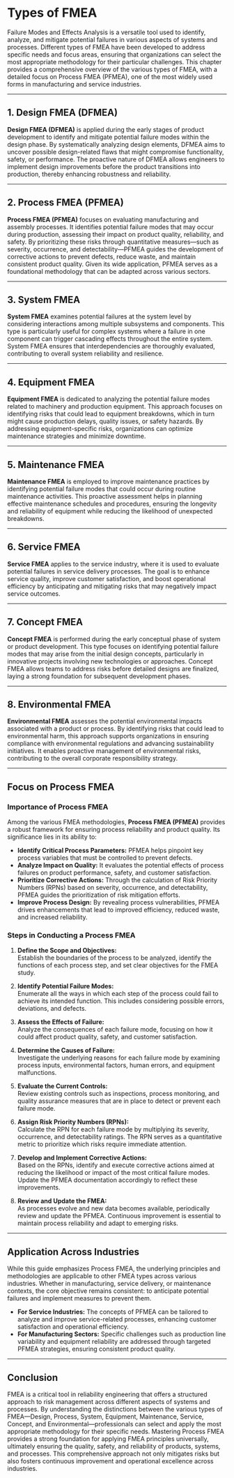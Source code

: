 # Types of FMEA

Failure Modes and Effects Analysis  is a versatile tool used to identify, analyze, and mitigate potential failures in various aspects of systems and processes. Different types of FMEA have been developed to address specific needs and focus areas, ensuring that organizations can select the most appropriate methodology for their particular challenges. This chapter provides a comprehensive overview of the various types of FMEA, with a detailed focus on Process FMEA (PFMEA), one of the most widely used forms in manufacturing and service industries.

---

## 1. Design FMEA (DFMEA)

**Design FMEA (DFMEA)** is applied during the early stages of product development to identify and mitigate potential failure modes within the design phase. By systematically analyzing design elements, DFMEA aims to uncover possible design-related flaws that might compromise functionality, safety, or performance. The proactive nature of DFMEA allows engineers to implement design improvements before the product transitions into production, thereby enhancing robustness and reliability.

---

## 2. Process FMEA (PFMEA)

**Process FMEA (PFMEA)** focuses on evaluating manufacturing and assembly processes. It identifies potential failure modes that may occur during production, assessing their impact on product quality, reliability, and safety. By prioritizing these risks through quantitative measures—such as severity, occurrence, and detectability—PFMEA guides the development of corrective actions to prevent defects, reduce waste, and maintain consistent product quality. Given its wide application, PFMEA serves as a foundational methodology that can be adapted across various sectors.

---

## 3. System FMEA

**System FMEA** examines potential failures at the system level by considering interactions among multiple subsystems and components. This type is particularly useful for complex systems where a failure in one component can trigger cascading effects throughout the entire system. System FMEA ensures that interdependencies are thoroughly evaluated, contributing to overall system reliability and resilience.

---

## 4. Equipment FMEA

**Equipment FMEA** is dedicated to analyzing the potential failure modes related to machinery and production equipment. This approach focuses on identifying risks that could lead to equipment breakdowns, which in turn might cause production delays, quality issues, or safety hazards. By addressing equipment-specific risks, organizations can optimize maintenance strategies and minimize downtime.

---

## 5. Maintenance FMEA

**Maintenance FMEA** is employed to improve maintenance practices by identifying potential failure modes that could occur during routine maintenance activities. This proactive assessment helps in planning effective maintenance schedules and procedures, ensuring the longevity and reliability of equipment while reducing the likelihood of unexpected breakdowns.

---

## 6. Service FMEA

**Service FMEA** applies to the service industry, where it is used to evaluate potential failures in service delivery processes. The goal is to enhance service quality, improve customer satisfaction, and boost operational efficiency by anticipating and mitigating risks that may negatively impact service outcomes.

---

## 7. Concept FMEA

**Concept FMEA** is performed during the early conceptual phase of system or product development. This type focuses on identifying potential failure modes that may arise from the initial design concepts, particularly in innovative projects involving new technologies or approaches. Concept FMEA allows teams to address risks before detailed designs are finalized, laying a strong foundation for subsequent development phases.

---

## 8. Environmental FMEA

**Environmental FMEA** assesses the potential environmental impacts associated with a product or process. By identifying risks that could lead to environmental harm, this approach supports organizations in ensuring compliance with environmental regulations and advancing sustainability initiatives. It enables proactive management of environmental risks, contributing to the overall corporate responsibility strategy.

---

## Focus on Process FMEA

### Importance of Process FMEA

Among the various FMEA methodologies, **Process FMEA (PFMEA)** provides a robust framework for ensuring process reliability and product quality. Its significance lies in its ability to:

- **Identify Critical Process Parameters:** PFMEA helps pinpoint key process variables that must be controlled to prevent defects.
- **Analyze Impact on Quality:** It evaluates the potential effects of process failures on product performance, safety, and customer satisfaction.
- **Prioritize Corrective Actions:** Through the calculation of Risk Priority Numbers (RPNs) based on severity, occurrence, and detectability, PFMEA guides the prioritization of risk mitigation efforts.
- **Improve Process Design:** By revealing process vulnerabilities, PFMEA drives enhancements that lead to improved efficiency, reduced waste, and increased reliability.

### Steps in Conducting a Process FMEA

1. **Define the Scope and Objectives:**  
   Establish the boundaries of the process to be analyzed, identify the functions of each process step, and set clear objectives for the FMEA study.

2. **Identify Potential Failure Modes:**  
   Enumerate all the ways in which each step of the process could fail to achieve its intended function. This includes considering possible errors, deviations, and defects.

3. **Assess the Effects of Failure:**  
   Analyze the consequences of each failure mode, focusing on how it could affect product quality, safety, and customer satisfaction.

4. **Determine the Causes of Failure:**  
   Investigate the underlying reasons for each failure mode by examining process inputs, environmental factors, human errors, and equipment malfunctions.

5. **Evaluate the Current Controls:**  
   Review existing controls such as inspections, process monitoring, and quality assurance measures that are in place to detect or prevent each failure mode.

6. **Assign Risk Priority Numbers (RPNs):**  
   Calculate the RPN for each failure mode by multiplying its severity, occurrence, and detectability ratings. The RPN serves as a quantitative metric to prioritize which risks require immediate attention.

7. **Develop and Implement Corrective Actions:**  
   Based on the RPNs, identify and execute corrective actions aimed at reducing the likelihood or impact of the most critical failure modes. Update the PFMEA documentation accordingly to reflect these improvements.

8. **Review and Update the FMEA:**  
   As processes evolve and new data becomes available, periodically review and update the PFMEA. Continuous improvement is essential to maintain process reliability and adapt to emerging risks.

---

## Application Across Industries

While this guide emphasizes Process FMEA, the underlying principles and methodologies are applicable to other FMEA types across various industries. Whether in manufacturing, service delivery, or maintenance contexts, the core objective remains consistent: to anticipate potential failures and implement measures to prevent them.  
- **For Service Industries:** The concepts of PFMEA can be tailored to analyze and improve service-related processes, enhancing customer satisfaction and operational efficiency.
- **For Manufacturing Sectors:** Specific challenges such as production line variability and equipment reliability are addressed through targeted PFMEA strategies, ensuring consistent product quality.

---

## Conclusion

FMEA is a critical tool in reliability engineering that offers a structured approach to risk management across different aspects of systems and processes. By understanding the distinctions between the various types of FMEA—Design, Process, System, Equipment, Maintenance, Service, Concept, and Environmental—professionals can select and apply the most appropriate methodology for their specific needs. Mastering Process FMEA provides a strong foundation for applying FMEA principles universally, ultimately ensuring the quality, safety, and reliability of products, systems, and processes. This comprehensive approach not only mitigates risks but also fosters continuous improvement and operational excellence across industries.